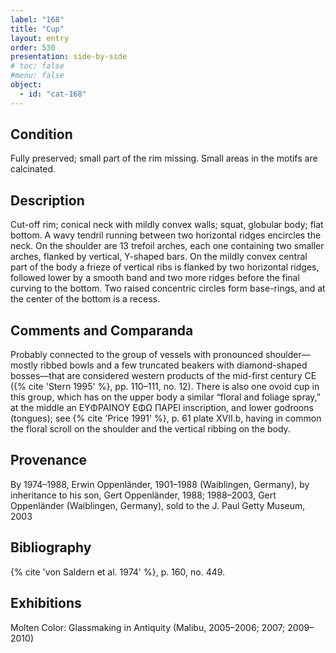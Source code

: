 ```yaml
---
label: "168"
title: "Cup"
layout: entry
order: 530
presentation: side-by-side
# toc: false
#menu: false 
object:
  - id: "cat-168"
---
```


## Condition

Fully preserved; small part of the rim missing. Small areas in the motifs are calcinated.

## Description

Cut-off rim; conical neck with mildly convex walls; squat, globular body; flat bottom. A wavy tendril running between two horizontal ridges encircles the neck. On the shoulder are 13 trefoil arches, each one containing two smaller arches, flanked by vertical, Y-shaped bars. On the mildly convex central part of the body a frieze of vertical ribs is flanked by two horizontal ridges, followed lower by a smooth band and two more ridges before the final curving to the bottom. Two raised concentric circles form base-rings, and at the center of the bottom is a recess.

## Comments and Comparanda

Probably connected to the group of vessels with pronounced shoulder—mostly ribbed bowls and a few truncated beakers with diamond-shaped bosses—that are considered western products of the mid-first century CE ({% cite 'Stern 1995' %}, pp. 110–111, no. 12). There is also one ovoid cup in this group, which has on the upper body a similar “floral and foliage spray,” at the middle an EYΦΡΑΙΝΟΥ ΕΦΩ ΠΑΡΕΙ inscription, and lower godroons (tongues); see {% cite 'Price 1991' %}, p. 61 plate XVII.b, having in common the floral scroll on the shoulder and the vertical ribbing on the body.

## Provenance

By 1974–1988, Erwin Oppenländer, 1901–1988 (Waiblingen, Germany), by inheritance to his son, Gert Oppenländer, 1988; 1988–2003, Gert Oppenländer (Waiblingen, Germany), sold to the J. Paul Getty Museum, 2003

## Bibliography

{% cite 'von Saldern et al. 1974' %}, p. 160, no. 449.

## Exhibitions

Molten Color: Glassmaking in Antiquity (Malibu, 2005–2006; 2007; 2009–2010)
